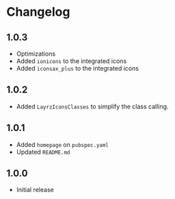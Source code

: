 # Changelog

## 1.0.3

- Optimizations
- Added `ionicons` to the integrated icons
- Added `iconsax_plus` to the integrated icons

## 1.0.2

- Added `LayrzIconsClasses` to simplify the class calling.

## 1.0.1

- Added `homepage` on `pubspec.yaml`
- Updated `README.md`

## 1.0.0

- Initial release
